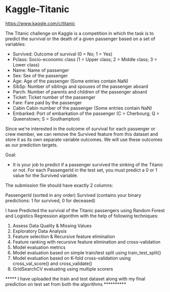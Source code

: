 # Kaggle-Titanic

https://www.kaggle.com/c/titanic


The Titanic challenge on Kaggle is a competition in which the task is to predict the survival or the death of a given passenger based on a set of variables:

* Survived: Outcome of survival (0 = No; 1 = Yes)
* Pclass: Socio-economic class (1 = Upper class; 2 = Middle class; 3 = Lower class)
* Name: Name of passenger
* Sex: Sex of the passenger
* Age: Age of the passenger (Some entries contain NaN)
* SibSp: Number of siblings and spouses of the passenger aboard
* Parch: Number of parents and children of the passenger aboard
* Ticket: Ticket number of the passenger
* Fare: Fare paid by the passenger
* Cabin Cabin number of the passenger (Some entries contain NaN)
* Embarked: Port of embarkation of the passenger (C = Cherbourg; Q = Queenstown; S = Southampton)

Since we're interested in the outcome of survival for each passenger or crew member, we can remove the Survived feature from this dataset and store it as its own separate variable outcomes. We will use these outcomes as our prediction targets.


Goal:
* It is your job to predict if a passenger survived the sinking of the Titanic or not. For each PassengerId in the test set, you must predict a 0 or 1 value for the Survived variable.


The submission file should have exactly 2 columns:

PassengerId (sorted in any order)
Survived (contains your binary predictions: 1 for survived, 0 for deceased)


I have Predicted the survival of the Titanic passengers using Random Forest and Logistics Regression algorithm with the help of following techniques:

1. Assess Data Quality & Missing Values
2. Exploratory Data Analysis
3. Feature selection & Recursive feature elimination
4. Feature ranking with recursive feature elimination and cross-validation
5. Model evaluation metrics
6. Model evaluation based on simple train/test split using train_test_split()
7. Model evaluation based on K-fold cross-validation using cross_val_score() and cross_validate()
8. GridSearchCV evaluating using multiple scorers


***** I have uploaded the train and test dataset along with my final prediction on test set from both the algorithms **********
